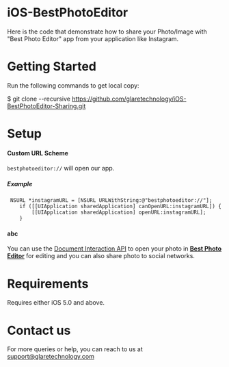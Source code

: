 iOS-BestPhotoEditor
===================

Here is the code that demonstrate how to share your Photo/Image with "Best Photo Editor" app from your application like Instagram.


Getting Started 
===================

Run the following commands to get local copy:

$ git clone --recursive https://github.com/glaretechnology/iOS-BestPhotoEditor-Sharing.git


Setup 
===================

#### Custom URL Scheme

 `bestphotoeditor://` will open our app.


##### Example

```
 NSURL *instagramURL = [NSURL URLWithString:@"bestphotoeditor://"];
    if ([[UIApplication sharedApplication] canOpenURL:instagramURL]) {
        [[UIApplication sharedApplication] openURL:instagramURL];
    }
```

#### abc

You can use the [Document Interaction API](https://developer.apple.com/library/ios/documentation/UIKit/Reference/UIDocumentInteractionController_class/Reference/Reference.html) to open your photo in <b>[Best Photo Editor](https://itunes.apple.com/us/app/best-photo-editor-photoshop/id582695799?mt=8)</b> for editing and you can also share photo to social networks.



Requirements 
===================

Requires either iOS 5.0 and above.


Contact us 
===================

For more queries or help, you can reach to us at support@glaretechnology.com
